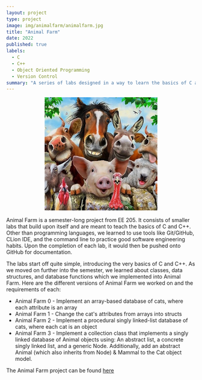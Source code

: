 ```yaml
---
layout: project
type: project
image: img/animalfarm/animalfarm.jpg
title: "Animal Farm"
date: 2022
published: true
labels:
  - C
  - C++
  - Object Oriented Programming
  - Version Control
summary: "A series of labs designed in a way to learn the basics of C and C++ as well as develop good software engineering practices"
---
```

<p align="center">
<img class="img-fluid" src="../img/animalfarm/animalfarm.jpg">
</p>

Animal Farm is a semester-long project from EE 205. It consists of smaller labs that build upon itself and are meant to teach the basics of C and C++. Other than programming languages, we learned to use tools like Git/GitHub, CLion IDE, and the command line to practice good software engineering habits. Upon the completion of each lab, it would then be pushed onto GitHub for documentation.

The labs start off quite simple, introducing the very basics of C and C++. As we moved on further into the semester, we learned about classes, data structures, and database functions which we implemented into Animal Farm. Here are the different versions of Animal Farm we worked on and the requirements of each:
- Animal Farm 0 - Implement an array-based database of cats, where each attribute is an array
- Animal Farm 1 - Change the cat's attributes from arrays into structs
- Animal Farm 2 - Implement a procedural singly linked-list database of cats, where each cat is an object
- Animal Farm 3 - Implement a collection class that implements a singly linked database of Animal objects using: An abstract list, a concrete singly linked list, and a generic Node. Additionally, add an abstract Animal (which also inherits from Node) & Mammal to the Cat object model.

The Animal Farm project can be found [here](https://github.com/AdrianPeng02/ee205-animal-farm)
